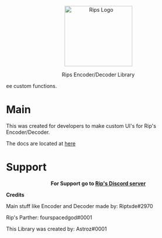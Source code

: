 <p align="center">
  <a href="https://riptxde.dev/">
    <img src="https://cdn.discordapp.com/attachments/727216422987628659/742939195881816104/RipsLogo.png" alt="Rips Logo" width="185" height="165">
  </a>
</p>
<p align="center">
<light>Rips Encoder/Decoder Library</light>
 </p>ee custom functions.</h5>
 
 # Main
 This was created for developers to make custom UI's for Rip's Encoder/Decoder.
 
 The docs are located at 
 <a href="https://github.com/AstrozTM/-Rips-Decoder-encoder-Library/tree/master/Docs"><light>here</light></a>
  
 # Support
 <p align="center">  
  <strong> For Support go to </strong>
  <a href="https://discord.gg/5HmepGK"><strong>Rip's Discord server</strong></a>
</p>
<strong>Credits</strong>

<light>Main stuff like Encoder and Decoder made by: Riptxde#2970</light>

<light>Rip's Parther: fourspacedgod#0001</light>

<light>This Library was created by: Astroz#0001</light>
